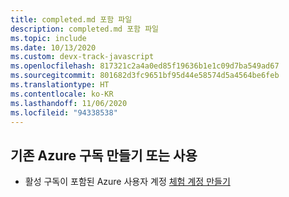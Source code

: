 ```yaml
---
title: completed.md 포함 파일
description: completed.md 포함 파일
ms.topic: include
ms.date: 10/13/2020
ms.custom: devx-track-javascript
ms.openlocfilehash: 817321c2a4a0ed85f19636b1e1c09d7ba549ad67
ms.sourcegitcommit: 801682d3fc9651bf95d44e58574d5a4564be6feb
ms.translationtype: HT
ms.contentlocale: ko-KR
ms.lasthandoff: 11/06/2020
ms.locfileid: "94338538"
---
```

## <a name="create-or-use-existing-azure-subscription"></a>기존 Azure 구독 만들기 또는 사용 

* 활성 구독이 포함된 Azure 사용자 계정 [체험 계정 만들기](https://azure.microsoft.com/free/?utm_source=campaign&utm_campaign=azure-docs-js-dev-vscode-tutorial-appservice-extension&mktingSource=azure-docs-js-dev-vscode-tutorial-appservice-extension)